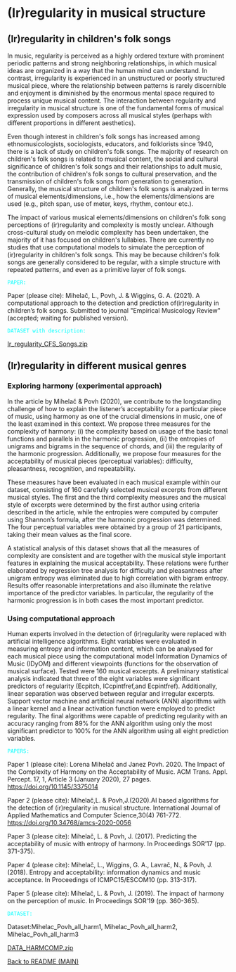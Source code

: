 # (Ir)regularity in musical structure 

## (Ir)regularity in children's folk songs

In music, regularity is perceived as a highly ordered texture with prominent periodic patterns and strong neighboring relationships, in which musical ideas are organized in a way that the human mind can understand. In contrast, irregularity is experienced in an unstructured or poorly structured musical piece, where the relationship between patterns is rarely discernible and enjoyment is diminished by the enormous mental space required to process unique musical content. The interaction between regularity and irregularity in musical structure is one of the fundamental forms of musical expression used by composers across all musical styles (perhaps with different proportions in different aesthetics). 

Even though interest in children's folk songs has increased among ethnomusicologists, sociologists, educators, and folklorists since 1940, there is a lack of study on children's folk songs. The majority of research on children's folk songs is related to musical content, the social and cultural significance of children's folk songs and their relationships to adult music, the contribution of children's folk songs to cultural preservation, and the transmission of children's folk songs from generation to generation. Generally, the musical structure of children's folk songs is analyzed in terms of musical elements/dimensions, i.e., how the elements/dimensions are used (e.g., pitch span, use of meter, keys, rhythm, contour etc.).

The impact of various musical elements/dimensions on children's folk song perceptions of (ir)regularity and complexity is mostly unclear. Although cross-cultural study on melodic complexity has been undertaken, the majority of it has focused on children's lullabies. There are currently no studies that use computational models to simulate the perception of (ir)regularity in children's folk songs. This may be because children's folk songs are generally considered to be regular, with a simple structure with repeated patterns, and even as a primitive layer of folk songs.


<code style="color : cyan">PAPER:</code>

Paper (please cite): Mihelač, L., Povh, J. & Wiggins, G. A. (2021). A computational approach to the detection and prediction of(ir)regularity in children’s folk songs. Submitted to journal "Empirical Musicology Review" (accepted; waiting for published version).

<code style="color : cyan">DATASET with description:</code>

[Ir_regularity_CFS_Songs.zip](https://github.com/LMihel/LMihel.github.io/files/10477669/Ir_regularity_CFS_Songs.zip)


## (Ir)regularity in different musical genres

### Exploring harmony (experimental approach)

In the article by Mihelač & Povh (2020), we contribute to the longstanding challenge of how to explain the listener’s acceptability for a particular piece of music, using harmony as one of the crucial dimensions in music, one of the least examined in this context. We propose three measures for the complexity of harmony: (i) the complexity based on usage of the basic tonal functions and parallels in the harmonic progression, (ii) the entropies of unigrams and bigrams in the sequence of chords, and (iii) the regularity of the harmonic progression. Additionally, we propose four measures for the acceptability of musical pieces (perceptual variables): difficulty, pleasantness, recognition, and repeatability.

These measures have been evaluated in each musical example within our dataset, consisting of 160 carefully selected musical excerpts from different musical styles. The first and the third complexity measures and the musical style of excerpts were determined by the first author using criteria described in the article, while the entropies were computed by computer using Shannon’s formula, after the harmonic progression was determined. The four perceptual variables were obtained by a group of 21 participants, taking their mean values as the final score.

A statistical analysis of this dataset shows that all the measures of complexity are consistent and are together with the musical style important features in explaining the musical acceptability. These relations were further elaborated by regression tree analysis for difficulty and pleasantness after unigram entropy was eliminated due to high correlation with bigram entropy. Results offer reasonable interpretations and also illuminate the relative importance of the predictor variables. In particular, the regularity of the harmonic progression is in both cases the most important predictor.

### Using computational approach

Human experts involved in the detection of (ir)regularity were replaced with artificial intelligence algorithms. Eight variables were evaluated in  measuring entropy and information content, which can be analysed for each musical piece using the computational model Information Dynamics of Music (IDyOM) and different viewpoints (functions for the observation of musical surface). Tested were 160 musical excerpts. A preliminary statistical analysis indicated that three of the eight variables were significant predictors of regularity (Ecpitch, ICcpintfref,and Ecpintfref). Additionally, linear separation was observed between regular and irregular excerpts.   Support vector machine and artificial neural network (ANN) algorithms with a linear kernel and a linear activation function were employed to predict regularity. The final algorithms were capable of predicting regularity with an accuracy ranging from 89% for the ANN algorithm using only the most significant predictor to 100% for the ANN algorithm using all eight prediction variables.

<code style="color : cyan">PAPERS:</code>

Paper 1 (please cite): Lorena Mihelač and Janez Povh. 2020. The Impact of the Complexity of Harmony on the Acceptability of Music. ACM Trans. Appl. Percept. 17, 1, Article 3 (January 2020), 27 pages. https://doi.org/10.1145/3375014

Paper 2 (please cite): Mihelač,L. & Povh,J.(2020).AI based algorithms for the detection of (ir)regularity in musical structure. International Journal of Applied Mathematics and Computer Science,30(4) 761-772. https://doi.org/10.34768/amcs-2020-0056

Paper 3 (please cite): Mihelač, L. & Povh, J. (2017). Predicting the acceptability of music with entropy of harmony. In Proceedings SOR’17 (pp. 371-375).

Paper 4 (please cite): Mihelač, L., Wiggins, G. A., Lavrač, N., & Povh, J. (2018). Entropy and acceptability: information dynamics and music acceptance. In Proceedings of ICMPC15/ESCOM10 (pp. 313-317).

Paper 5 (please cite): Mihelač, L. & Povh, J. (2019). The impact of harmony on the perception of music. In Proceedings SOR’19 (pp. 360-365).

<code style="color : cyan">DATASET:</code>

Dataset:Mihelac_Povh_all_harm1, Mihelac_Povh_all_harm2, Mihelac_Povh_all_harm3

[DATA_HARMCOMP.zip](https://github.com/LMihel/LMihel.github.io/files/11329843/DATA_HARMCOMP.zip)



[Back to README (MAIN)](https://github.com/LMihel/LMihelac)
